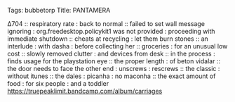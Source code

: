 Tags: bubbetorp
Title: PANTAMERA
  
∆704 :: respiratory rate : back to normal :: failed to set wall message ignoring : org.freedesktop.policykit1 was not provided : proceeding with immediate shutdown :: cheats at recycling : let them burn stones :: an interlude : with dasha : before collecting her :: groceries : for an unusual low cost :: slowly removed clutter : and devices from desk :: in the process : finds usage for the playstation eye :: the proper length :  of beton vidalar :: the door needs to face the other end : unscrews : rescrews :: the classic : without itunes :: the dales : picanha : no maconha :: the exact amount of food : for six people : and a toddler  
<https://truepeaklimit.bandcamp.com/album/carriages>